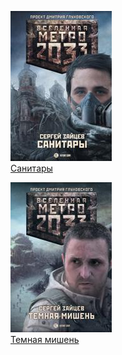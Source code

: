 ![](Санитары.jpg)  
[Санитары](Санитары.md)

![](Темная%20мишень.jpg)  
[Темная мишень](Темная%20мишень.md)
